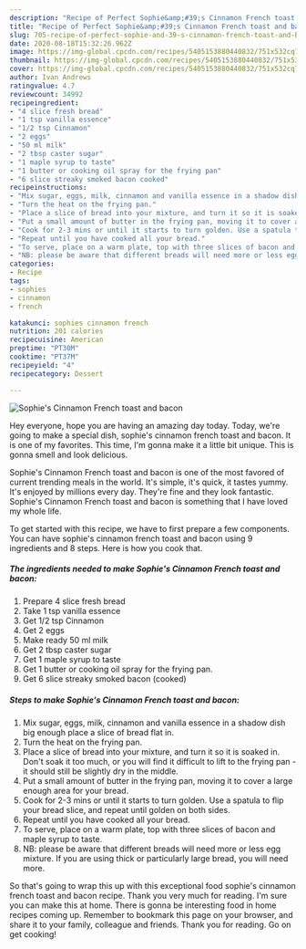 ```yaml
---
description: "Recipe of Perfect Sophie&amp;#39;s Cinnamon French toast and bacon"
title: "Recipe of Perfect Sophie&amp;#39;s Cinnamon French toast and bacon"
slug: 705-recipe-of-perfect-sophie-and-39-s-cinnamon-french-toast-and-bacon
date: 2020-08-18T15:32:26.962Z
image: https://img-global.cpcdn.com/recipes/5405153880440832/751x532cq70/sophies-cinnamon-french-toast-and-bacon-recipe-main-photo.jpg
thumbnail: https://img-global.cpcdn.com/recipes/5405153880440832/751x532cq70/sophies-cinnamon-french-toast-and-bacon-recipe-main-photo.jpg
cover: https://img-global.cpcdn.com/recipes/5405153880440832/751x532cq70/sophies-cinnamon-french-toast-and-bacon-recipe-main-photo.jpg
author: Ivan Andrews
ratingvalue: 4.7
reviewcount: 34992
recipeingredient:
- "4 slice fresh bread"
- "1 tsp vanilla essence"
- "1/2 tsp Cinnamon"
- "2 eggs"
- "50 ml milk"
- "2 tbsp caster sugar"
- "1 maple syrup to taste"
- "1 butter or cooking oil spray for the frying pan"
- "6 slice streaky smoked bacon cooked"
recipeinstructions:
- "Mix sugar, eggs, milk, cinnamon and vanilla essence in a shadow dish big enough place a slice of bread flat in."
- "Turn the heat on the frying pan."
- "Place a slice of bread into your mixture, and turn it so it is soaked in. Don&#39;t soak it too much, or you will find it difficult to lift to the frying pan - it should still be slightly dry in the middle."
- "Put a small amount of butter in the frying pan, moving it to cover a large enough area for your bread."
- "Cook for 2-3 mins or until it starts to turn golden. Use a spatula to flip your bread slice, and repeat until golden on both sides."
- "Repeat until you have cooked all your bread."
- "To serve, place on a warm plate, top with three slices of bacon and maple syrup to taste."
- "NB: please be aware that different breads will need more or less egg mixture. If you are using thick or particularly large bread, you will need more."
categories:
- Recipe
tags:
- sophies
- cinnamon
- french

katakunci: sophies cinnamon french 
nutrition: 201 calories
recipecuisine: American
preptime: "PT30M"
cooktime: "PT37M"
recipeyield: "4"
recipecategory: Dessert

---
```



![Sophie&#39;s Cinnamon French toast and bacon](https://img-global.cpcdn.com/recipes/5405153880440832/751x532cq70/sophies-cinnamon-french-toast-and-bacon-recipe-main-photo.jpg)

Hey everyone, hope you are having an amazing day today. Today, we're going to make a special dish, sophie&#39;s cinnamon french toast and bacon. It is one of my favorites. This time, I'm gonna make it a little bit unique. This is gonna smell and look delicious.

Sophie&#39;s Cinnamon French toast and bacon is one of the most favored of current trending meals in the world. It's simple, it's quick, it tastes yummy. It's enjoyed by millions every day. They're fine and they look fantastic. Sophie&#39;s Cinnamon French toast and bacon is something that I have loved my whole life.




To get started with this recipe, we have to first prepare a few components. You can have sophie&#39;s cinnamon french toast and bacon using 9 ingredients and 8 steps. Here is how you cook that.

<!--inarticleads1-->

##### The ingredients needed to make Sophie&#39;s Cinnamon French toast and bacon:

1. Prepare 4 slice fresh bread
1. Take 1 tsp vanilla essence
1. Get 1/2 tsp Cinnamon
1. Get 2 eggs
1. Make ready 50 ml milk
1. Get 2 tbsp caster sugar
1. Get 1 maple syrup to taste
1. Get 1 butter or cooking oil spray for the frying pan.
1. Get 6 slice streaky smoked bacon (cooked)




<!--inarticleads2-->

##### Steps to make Sophie&#39;s Cinnamon French toast and bacon:

1. Mix sugar, eggs, milk, cinnamon and vanilla essence in a shadow dish big enough place a slice of bread flat in.
1. Turn the heat on the frying pan.
1. Place a slice of bread into your mixture, and turn it so it is soaked in. Don&#39;t soak it too much, or you will find it difficult to lift to the frying pan - it should still be slightly dry in the middle.
1. Put a small amount of butter in the frying pan, moving it to cover a large enough area for your bread.
1. Cook for 2-3 mins or until it starts to turn golden. Use a spatula to flip your bread slice, and repeat until golden on both sides.
1. Repeat until you have cooked all your bread.
1. To serve, place on a warm plate, top with three slices of bacon and maple syrup to taste.
1. NB: please be aware that different breads will need more or less egg mixture. If you are using thick or particularly large bread, you will need more.




So that's going to wrap this up with this exceptional food sophie&#39;s cinnamon french toast and bacon recipe. Thank you very much for reading. I'm sure you can make this at home. There is gonna be interesting food in home recipes coming up. Remember to bookmark this page on your browser, and share it to your family, colleague and friends. Thank you for reading. Go on get cooking!
